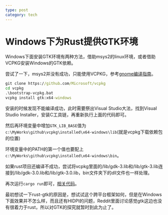```yaml
---
type: post
category: tech
---
```

# Windows下为Rust提供GTK环境

Windows下面安装GTK环境有两种方法，借助msys2的linux环境，或者借助VCPKG安装Windows的GTK依赖。

尝试了一下，msys2并没有成功，只能使用VCPKG，参考[gnome编译指南](https://www.gtk.org/download/windows.php)。

```cmd
git clone https://github.com/Microsoft/vcpkg
cd vcpkg
.\bootstrap-vcpkg.bat
vcpkg install gtk:x64-windows
```

安装的时候发现不能编译成功，此时需要祭出Visual Studio大法，找到Visual Studio Installer，安装C工具链，再重新执行上面的代码即可。

然后再环境变量中增加```GTK_LIB_BASE```值为```c:\MyWorks\github\vcpkg\installed\x64-windows\lib```(就是vcpkg下载依赖包的位置)

环境变量中的PATH的第一个值也要配上```c:\MyWorks\github\vcpkg\installed\x64-windows\bin```。

如果rust项目还编译不成功，尝试将vcpkg里面的/lib/gdk-3.lib和/lib/gtk-3.lib连接到/lib/gdk-3.0.lib和/lib/gtk-3.0.lib，bin文件夹下的dll文件也一样处理。

再次运行```cargo run```即可，[相关代码](https://github.com/gongbaodd/rust_webAssembly_study/tree/master/rust_gtk)。

最初想试一下rust-gtk的原因是，想试试这个跨平台框架如何，但是在Windows下面效果并不怎么样，而且还有HIDPI的问题，Reddit里面讨论感觉gtk这边也没有很着力于rust，所以对GTK的探究就暂时到此为止了。
